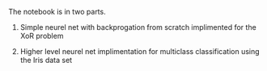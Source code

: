 The notebook is in two parts.

1. Simple neurel net with backprogation from scratch implimented for the XoR problem

2. Higher level neurel net implimentation for multiclass classification using the Iris data set
